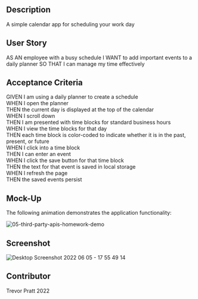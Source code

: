 ## Description
A simple calendar app for scheduling your work day

## User Story

AS AN employee with a busy schedule
I WANT to add important events to a daily planner
SO THAT I can manage my time effectively

## Acceptance Criteria

GIVEN I am using a daily planner to create a schedule <br>
WHEN I open the planner <br>
THEN the current day is displayed at the top of the calendar <br>
WHEN I scroll down <br>
THEN I am presented with time blocks for standard business hours <br>
WHEN I view the time blocks for that day <br>
THEN each time block is color-coded to indicate whether it is in the past, present, or future <br>
WHEN I click into a time block <br>
THEN I can enter an event <br>
WHEN I click the save button for that time block <br>
THEN the text for that event is saved in local storage <br>
WHEN I refresh the page <br>
THEN the saved events persist <br>

## Mock-Up

The following animation demonstrates the application functionality:

![05-third-party-apis-homework-demo](https://user-images.githubusercontent.com/104174101/172074069-dd9e3d9a-0765-40d3-86a0-1996c0fa5a70.gif)


## Screenshot

![Desktop Screenshot 2022 06 05 - 17 55 49 14](https://user-images.githubusercontent.com/104174101/172074085-755edbc8-c2e4-4de1-a7ab-5ba1b1695142.png)


## Contributor 

Trevor Pratt 2022
